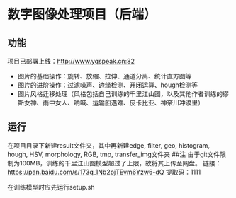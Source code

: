 # 数字图像处理项目（后端）
## 功能
项目已部署上线：http://www.yqspeak.cn:82
* 图片的基础操作：旋转、放缩、拉伸、通道分离、统计直方图等
* 图片的进阶操作：过滤噪声、边缘检测、开闭运算、hough检测等
* 图片风格迁移处理（风格包括自己训练的千里江山图，以及其他作者训练的缪斯女神、雨中女人、呐喊、运输船遇难、皮卡比亚、神奈川冲浪里）
## 运行
在项目目录下新建result文件夹，其中再新建edge, filter, geo, histogram, hough, HSV, morphology, RGB, tmp, transfer_img文件夹
##注
由于git文件限制为100MB，训练的千里江山图模型超过了上限，故将其上传至网盘。
链接：https://pan.baidu.com/s/173q_1Nb2pjTEvm6Yzw6-dQ 
提取码：1111

在训练模型时应先运行setup.sh